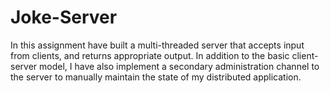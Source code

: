 # Joke-Server

In this assignment have built a multi-threaded server that accepts input from clients, and returns appropriate output. In addition to the basic client-server model, I have also implement a secondary administration channel to the server to manually maintain the state of my distributed application.
